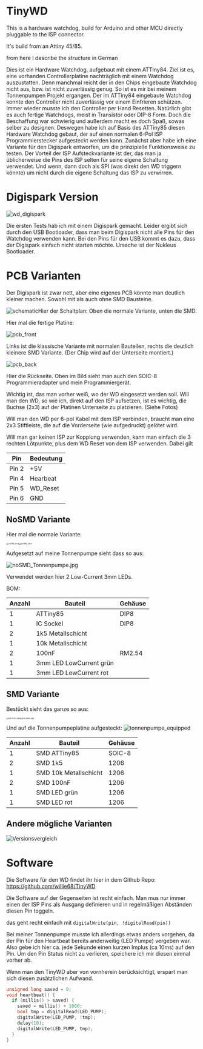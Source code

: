 # TinyWD

This is a hardware watchdog, build for Arduino and other MCU directly pluggable to the ISP connector.

It's build from an Attiny 45/85. 

from here I describe the structure in German

Dies ist ein Hardware Watchdog, aufgebaut mit einem ATTIny84. Ziel ist es, eine vorhanden Controllerplatine nachträglich mit einem Watchdog auszustatten. Denn manchmal reicht der in den Chips eingebaute Watchdog nicht aus, bzw. ist nicht zuverlässig genug. So ist es mir bei meinem Tonnenpumpen Projekt ergangen. Der im ATTiny84 eingebaute Watchdog konnte den Controller nicht zuverlässig vor einem Einfrieren schützen. Immer wieder musste ich den Controller per Hand Resetten. Natürlich gibt es auch fertige Watchdogs, meist in Transistor oder DIP-8 Form. Doch die Beschaffung war schwierig und außerdem macht es doch Spaß, sowas selber zu designen. Deswegen habe ich auf Basis des ATTiny85 diesen Hardware Watchdog gebaut, der auf einen normalen 6-Pol ISP Programmierstecker aufgesteckt werden kann.  Zunächst aber habe ich eine Variante für den Digispark entworfen, um die prinzipielle Funktionsweise zu testen. Der Vorteil der ISP Aufsteckvariante ist der, das man ja üblicherweise die Pins des ISP selten für seine eigene Schaltung verwendet. Und wenn, dann doch als SPI (was direkt den WD triggern könnte) um nicht durch die eigene Schaltung das ISP zu verwirren.  																																											

# Digispark Version

![wd_digispark](./images/wd_digispark.jpg)

Die ersten Tests hab ich mit einem Digispark gemacht. Leider ergibt sich durch den USB Bootloader, dass man beim Digispark nicht alle Pins für den Watchdog verwenden kann. Bei den Pins für den USB kommt es dazu, dass der Digispark einfach nicht starten möchte. Ursache ist der Nukleus Bootloader.

# PCB Varianten

Der Digispark ist zwar nett, aber eine eigenes PCB könnte man deutlich kleiner machen. Sowohl mit als auch ohne SMD Bausteine. 

![schematic](./images/schematic.jpg)Hier der Schaltplan: Oben die normale Variante, unten die SMD. 

Hier mal die fertige Platine:

![pcb_front](./images/pcb_front.jpg)

Links ist die klassische Variante mit normalen Bauteilen, rechts die deutlich kleinere SMD Variante. (Der Chip wird auf der Unterseite montiert.)

![pcb_back](./images/pcb_back.jpg)

Hier die Rückseite. Oben im Bild sieht man auch den SOIC-8 Programmieradapter und mein Programmiergerät. 

Wichtig ist, das man vorher weiß, wo der WD eingesetzt werden soll. Will man den WD, so wie ich, direkt auf den ISP aufsetzen, ist es wichtig, die Buchse (2x3) auf der Platinen Unterseite zu platzieren. (Siehe Fotos)

Will man den WD per 6-pol Kabel mit dem ISP verbinden, braucht man eine 2x3 Stiftleiste, die auf die Vorderseite (wie aufgedruckt) gelötet wird.

Will man gar keinen ISP zur Kopplung verwenden, kann man einfach die 3 rechten Lötpunkte, plus dem WD Reset von dem ISP verwenden. Dabei gilt 

| Pin   | Bedeutung |
| ----- | --------- |
| Pin 2 | +5V       |
| Pin 4 | Hearbeat  |
| Pin 5 | WD_Reset  |
| Pin 6 | GND       |



## NoSMD Variante

Hier mal die normale Variante:

 <img src="./images/noSMD_front.jpg" alt="noSMD_front" style="zoom: 33%;" /><img src="./images/noSMD_back.jpg" alt="noSMD_back" style="zoom: 33%;" />

Aufgesetzt auf meine Tonnenpumpe sieht dass so aus:

![noSMD_Tonnenpumpe.jpg](./images/noSMD_Tonnenpumpe.jpg)

Verwendet werden hier 2 Low-Current 3mm LEDs.

BOM:

| Anzahl | Bauteil                 | Gehäuse |
| ------ | ----------------------- | ------- |
| 1      | ATTiny85                | DIP8    |
| 1      | IC Sockel               | DIP8    |
| 2      | 1k5 Metallschicht       |         |
| 1      | 10k Metallschicht       |         |
| 2      | 100nF                   | RM2.54  |
| 1      | 3mm LED LowCurrent grün |         |
| 1      | 3mm LED LowCurrent rot  |         |

## SMD Variante

Bestückt sieht das ganze so aus:

<img src="./images/pcb_front_equ.jpg" alt="pcb_front_equ" style="zoom: 33%;" /><img src="./images/pcb_back_equ.jpg" alt="pcb_back_equ" style="zoom: 33%;" />



Und auf die Tonnenpumpeplatine aufgesteckt:
![tonnenpumpe_equipped](./images/tonnenpumpe_equipped.jpg)



| Anzahl | Bauteil               | Gehäuse |
| ------ | --------------------- | ------- |
| 1      | SMD ATTiny85          | SOIC-8  |
| 2      | SMD 1k5               | 1206    |
| 1      | SMD 10k Metallschicht | 1206    |
| 2      | SMD 100nF             | 1206    |
| 1      | SMD LED grün          | 1206    |
| 1      | SMD LED rot           | 1206    |

## Andere mögliche Varianten

![Versionsvergleich](images/all_versions.jpg)

# Software

Die Software für den WD findet ihr hier in dem Github Repo: https://github.com/willie68/TinyWD

Die Software auf der Gegenseiten ist recht einfach. Man mus nur immer einen der ISP Pins als Ausgang definieren und in regelmäßigen Abständen diesen Pin toggeln.

das geht recht einfach mit `digitalWrite(pin, !digitalRead(pin))` 

Bei meiner Tonnenpumpe musste ich allerdings etwas anders vorgehen, da der Pin für den Heartbeat bereits anderweitig (LED Pumpe) vergeben war. Also gebe ich hier ca. jede Sekunde einen kurzen Implus (ca 10ms) auf den Pin. Um den Pin Status nicht zu verlieren, speichere ich mir diesen einmal vorher ab.

Wenn man den TinyWD aber von vornherein berücksichtigt, erspart man sich diesen zusätzlichen Aufwand.    

```c++
unsigned long saved = 0; 
void heartbeat() { 
  if (millis() > saved) { 
    saved = millis() + 1000; 
    bool tmp = digitalRead(LED_PUMP); 
    digitalWrite(LED_PUMP, !tmp); 
    delay(10); 
    digitalWrite(LED_PUMP, tmp); 
  } 
} 
```

